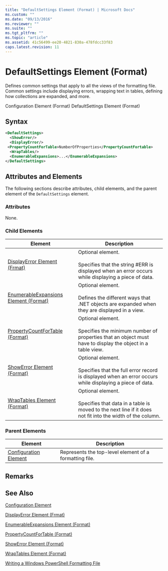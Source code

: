 ```yaml
---
title: "DefaultSettings Element (Format) | Microsoft Docs"
ms.custom: ""
ms.date: "09/13/2016"
ms.reviewer: ""
ms.suite: ""
ms.tgt_pltfrm: ""
ms.topic: "article"
ms.assetid: 41c56499-ee20-4821-830a-478fdcc33f83
caps.latest.revision: 11
---
```

# DefaultSettings Element (Format)

Defines common settings that apply to all the views of the formatting file. Common settings include displaying errors, wrapping text in tables, defining how collections are expanded, and more.

Configuration Element (Format)
DefaultSettings Element (Format)

## Syntax

```xml
<DefaultSettings>
  <ShowError/>
  <DisplayError/>
 <PropertyCountForTable>NumberOfProperties</PropertyCountFortable>
  <WrapTables/>
  <EnumerableExpansions>...</EnumerableExpansions>
</DefaultSettings>
```

## Attributes and Elements

The following sections describe attributes, child elements, and the parent element of the `DefaultSettings` element.

### Attributes

None.

### Child Elements

|Element|Description|
|-------------|-----------------|
|[DisplayError Element (Frmat)](./displayerror-element-format.md)|Optional element.<br /><br /> Specifies that the string #ERR is displayed when an error occurs while displaying a piece of data.|
|[EnumerableExpansions Element (Format)](./enumerableexpansions-element-format.md)|Optional element.<br /><br /> Defines the different ways that .NET objects are expanded when they are displayed in a view.|
|[PropertyCountForTable (Format)](./propertycountfortable-element-format.md)|Optional element.<br /><br /> Specifies the minimum number of properties that an object must have to display the object in a table view.|
|[ShowError Element (Format)](./showerror-element-format.md)|Optional element.<br /><br /> Specifies that the full error record is displayed when an error occurs while displaying a piece of data.|
|[WrapTables Element (Format)](./wraptables-element-format.md)|Optional element.<br /><br /> Specifies that data in a table is moved to the next line if it does not fit into the width of the column.|

### Parent Elements

|Element|Description|
|-------------|-----------------|
|[Configuration Element](./configuration-element-format.md)|Represents the top-level element of a formatting file.|

## Remarks

## See Also

[Configuration Element](./configuration-element-format.md)

[DisplayError Element (Frmat)](./displayerror-element-format.md)

[EnumerableExpansions Element (Format)](./enumerableexpansions-element-format.md)

[PropertyCountForTable (Format)](./propertycountfortable-element-format.md)

[ShowError Element (Format)](./showerror-element-format.md)

[WrapTables Element (Format)](./wraptables-element-format.md)

[Writing a Windows PowerShell Formatting File](./writing-a-powershell-formatting-file.md)
